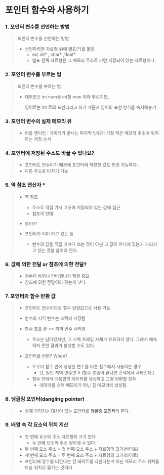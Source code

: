 # 포인터 함수와 사용하기

### 1. 포인터 변수를 선언하는 방법

> 포인터 변수를 선언하는 방법
>
> * 선언하려면 자료형 뒤에 별표(*)를 붙임
>   * ex) int* , char* ,float*
>   * 별표 왼쪽 자료형은 그 메모리 주소로 가면 저장되어 있는 자료형이다.

### 2. 포인터 변수를 부르는 법

> 포인터 변수를 부르는 법
>
> * 대부분은 int num을 int형 num 이라 부르지만, 
>
>   영어로는 int 로의 포인터라고 하기 때문에 영어의 표현 방식을 숙지해놓기

### 3. 포인터 변수의 실제 메모리 뷰

> * 리틀 엔디언 : 데이터가 끝나는 마지막 단위가 가장 작은 메모리 주소에 위치하는 저장 순서

### 4. 포인터에 저장된 주소도 바꿀 수 있나요?

> * 포인터도 변수이기 때문에 포인터에 저장한 값도 변경 가능하다.
> * 다른 주소로 바꾸기 가능

### 5. 역 참조 연산자 *

> * 역 참조
>
>   * 주소로 직접 가서 그곳에 저장되어 있는 값에 접근
>   * 참조의 반대
>
> * ```참조란?``` 
> * 포인터가 이미 하고 있는 일
>   * 변수의 값을 직접 가져다 쓰는 것이 아닌 그 값이 어디에 있는지 가리키고 있는 것을 참조라 한다.

### 6. 값에 의한 전달 or 참조에 의한 전달?

> * 원본이 바뀌냐 안바뀌냐가 제일 중요
> * 참조에 의한 전달이라 하는게 낫다.

### 7. 포인터와 함수 반환 값

> * 포인터도 변수이므로 함수 반환값으로 사용 가능
>
> * 함수의 지역 변수는 스택에 저장됨
>
> * 함수 호출 끝  => 지역 변수 사라짐
>   * 주소는 남아있지만, 그 스택 프레임 자체가 유효하지 않다. 그래서 예측하지 못한 결과가 발생할 수도 있다.
> * 포인터를 반환? When?
>   * 도우미 함수 안에 생성한 변수를 다른 함수에서 사용하는 경우
>     * 단, 일반 지역 변수면 X (함수 호출이 끝나면 스택에서 사라진다.)
>   * 함수 안에서 대용량의 데이터를 생성하고 그걸 반환할 경우
>     * 데이터를 스택 메모리가 아닌 힙 메모리에 생성됨.

### 8. 댕글링 포인터(dangling pointer)

> * 실제 가리키는 대상이 없는 포인터를 **댕글링 포인터**라 한다.

### 9. 배열 속 각 요소의 위치 계산

> * 첫 번째 요소의 주소,자료형의 크기 안다
>   * 두 번째 요소의 주소 알아낼 수 있다.
> * 두 번째 요소 주소 = 첫 번째 요소 주소 + 자료형의 크기(바이트)
> * 세 번째 요소 주소 = 두 번째 요소 주소 + 자료형의 크기(바이트)
> * 포인터에 정수를 더한다는 건 바이트를 더한다는게 아닌 메모리 주소 위치를 다음 위치로 옮기는 것이다.